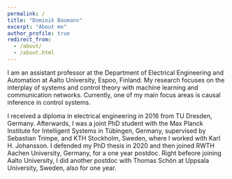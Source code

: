 ```yaml
---
permalink: /
title: "Dominik Baumann"
excerpt: "About me"
author_profile: true
redirect_from: 
  - /about/
  - /about.html
---
```


I am an assistant professor at the Department of Electrical Engineering and Automation at Aalto University, Espoo, Finland. My research focuses on the interplay of systems and control theory with machine learning and communication networks. Currently, one of my main focus areas is causal inference in control systems.

I received a diploma in electrical engineering in 2016 from TU Dresden, Germany. Afterwards, I was a joint PhD student with the Max Planck Institute for Intelligent Systems in Tübingen, Germany, supervised by Sebastian Trimpe, and KTH Stockholm, Sweden, where I worked with Karl H. Johansson. I defended my PhD thesis in 2020 and then joined RWTH Aachen University, Germany, for a one year postdoc. Right befeore joining Aalto University, I did another postdoc with Thomas Schön at Uppsala University, Sweden, also for one year.
